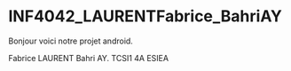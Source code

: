 # INF4042_LAURENTFabrice_BahriAY

Bonjour voici notre projet android.

Fabrice LAURENT
Bahri AY.
TCSI1 4A ESIEA
